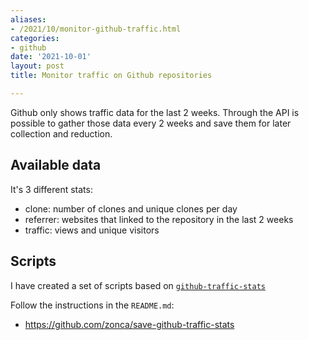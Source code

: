```yaml
---
aliases:
- /2021/10/monitor-github-traffic.html
categories:
- github
date: '2021-10-01'
layout: post
title: Monitor traffic on Github repositories

---
```


Github only shows traffic data for the last 2 weeks.
Through the API is possible to gather those data every 2 weeks and save them for later collection and reduction. 

## Available data

It's 3 different stats:

* clone: number of clones and unique clones per day
* referrer: websites that linked to the repository in the last 2 weeks
* traffic: views and unique visitors

## Scripts

I have created a set of scripts based on [`github-traffic-stats`](https://github.com/nchah/github-traffic-stats)

Follow the instructions in the `README.md`:

* <https://github.com/zonca/save-github-traffic-stats>
